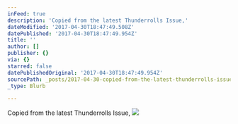 ```yaml
---
inFeed: true
description: 'Copied from the latest Thunderrolls Issue,'
dateModified: '2017-04-30T18:47:49.508Z'
datePublished: '2017-04-30T18:47:49.954Z'
title: ''
author: []
publisher: {}
via: {}
starred: false
datePublishedOriginal: '2017-04-30T18:47:49.954Z'
sourcePath: _posts/2017-04-30-copied-from-the-latest-thunderrolls-issue.md
_type: Blurb

---
```

Copied from the latest Thunderrolls Issue,
![](https://the-grid-user-content.s3-us-west-2.amazonaws.com/86b7d537-1d5c-4c0f-8199-f71a98c4e8aa.png)